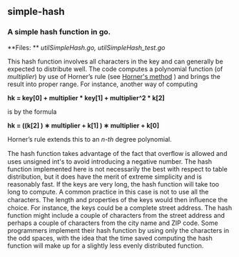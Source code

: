 ## simple-hash
### A simple hash function in go.

**Files: ** *utilSimpleHash.go, utilSimpleHash_test.go*

This hash function involves all characters in the key and can generally be expected to
distribute well.
The code computes a polynomial function (of *multiplier*) by use of Horner’s rule
(see [Horner's method](https://en.wikipedia.org/wiki/Horner%27s_method) ) and brings the result into proper range.
For instance, another way of computing

**hk = key[0] + multiplier * key[1] + multiplier^2 * k[2]**

is by the formula

**hk = ((k[2] ) ∗ multiplier + k[1] ) ∗ multiplier + k[0]**

Horner’s rule extends this to an *n-th* degree polynomial.

The hash function takes advantage of the fact that overﬂow is allowed and
uses unsigned int's to avoid introducing a negative number.
The hash function implemented here is not necessarily the best with respect
to table distribution, but it does have the merit of extreme simplicity and
is reasonably fast.
If the keys are very long, the hash function will take too long to compute.
A common practice in this case is not to use all the characters. The length
and properties of the keys would then inﬂuence the choice.
For instance, the keys could be a complete street address. The hash function
might include a couple of characters from the street address and perhaps a
couple of characters from the city name and ZIP code.
Some programmers implement their hash function by using only the characters
in the odd spaces, with the idea that the time saved computing the hash
function will make up for a slightly less evenly distributed function.
